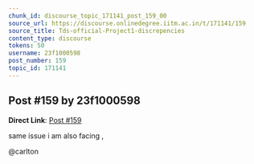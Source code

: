 ```yaml
---
chunk_id: discourse_topic_171141_post_159_00
source_url: https://discourse.onlinedegree.iitm.ac.in/t/171141/159
source_title: Tds-official-Project1-discrepencies
content_type: discourse
tokens: 50
username: 23f1000598
post_number: 159
topic_id: 171141
---
```


## Post #159 by 23f1000598

**Direct Link**: [Post #159](https://discourse.onlinedegree.iitm.ac.in/t/171141/159)

same issue i am also facing ,

@carlton

